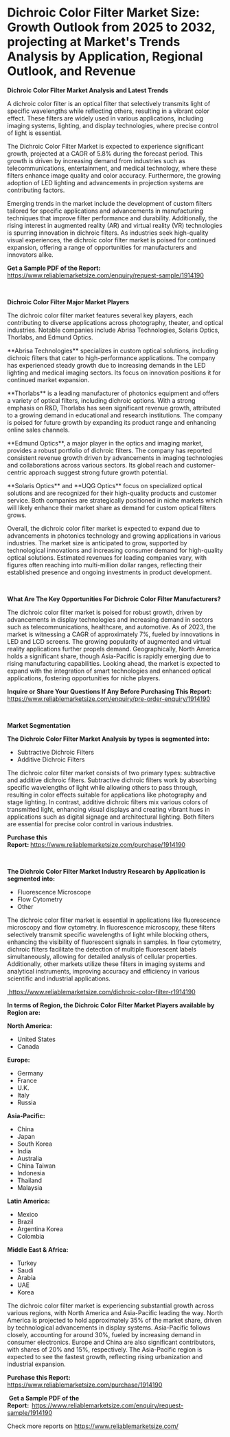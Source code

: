 <p><h1>Dichroic Color Filter Market Size: Growth Outlook from 2025 to 2032, projecting at Market's Trends Analysis by Application, Regional Outlook, and Revenue</h1></p><p><strong>Dichroic Color Filter Market Analysis and Latest Trends</strong></p>
<p><p>A dichroic color filter is an optical filter that selectively transmits light of specific wavelengths while reflecting others, resulting in a vibrant color effect. These filters are widely used in various applications, including imaging systems, lighting, and display technologies, where precise control of light is essential.</p><p>The Dichroic Color Filter Market is expected to experience significant growth, projected at a CAGR of 5.8% during the forecast period. This growth is driven by increasing demand from industries such as telecommunications, entertainment, and medical technology, where these filters enhance image quality and color accuracy. Furthermore, the growing adoption of LED lighting and advancements in projection systems are contributing factors.</p><p>Emerging trends in the market include the development of custom filters tailored for specific applications and advancements in manufacturing techniques that improve filter performance and durability. Additionally, the rising interest in augmented reality (AR) and virtual reality (VR) technologies is spurring innovation in dichroic filters. As industries seek high-quality visual experiences, the dichroic color filter market is poised for continued expansion, offering a range of opportunities for manufacturers and innovators alike.</p></p>
<p><strong>Get a Sample PDF of the Report:&nbsp;</strong> <a href="https://www.reliablemarketsize.com/enquiry/request-sample/1914190?utm_campaign=1897&utm_medium=2&utm_source=Github&utm_content=ia&utm_term=11022025&utm_id=dichroic-color-filter">https://www.reliablemarketsize.com/enquiry/request-sample/1914190</a></p>
<p>&nbsp;</p>
<p><strong>Dichroic Color Filter Major Market Players</strong></p>
<p><p>The dichroic color filter market features several key players, each contributing to diverse applications across photography, theater, and optical industries. Notable companies include Abrisa Technologies, Solaris Optics, Thorlabs, and Edmund Optics.</p><p>**Abrisa Technologies** specializes in custom optical solutions, including dichroic filters that cater to high-performance applications. The company has experienced steady growth due to increasing demands in the LED lighting and medical imaging sectors. Its focus on innovation positions it for continued market expansion.</p><p>**Thorlabs** is a leading manufacturer of photonics equipment and offers a variety of optical filters, including dichroic options. With a strong emphasis on R&D, Thorlabs has seen significant revenue growth, attributed to a growing demand in educational and research institutions. The company is poised for future growth by expanding its product range and enhancing online sales channels.</p><p>**Edmund Optics**, a major player in the optics and imaging market, provides a robust portfolio of dichroic filters. The company has reported consistent revenue growth driven by advancements in imaging technologies and collaborations across various sectors. Its global reach and customer-centric approach suggest strong future growth potential.</p><p>**Solaris Optics** and **UQG Optics** focus on specialized optical solutions and are recognized for their high-quality products and customer service. Both companies are strategically positioned in niche markets which will likely enhance their market share as demand for custom optical filters grows.</p><p>Overall, the dichroic color filter market is expected to expand due to advancements in photonics technology and growing applications in various industries. The market size is anticipated to grow, supported by technological innovations and increasing consumer demand for high-quality optical solutions. Estimated revenues for leading companies vary, with figures often reaching into multi-million dollar ranges, reflecting their established presence and ongoing investments in product development.</p></p>
<p>&nbsp;</p>
<p><strong>What Are The Key Opportunities For Dichroic Color Filter Manufacturers?</strong></p>
<p><p>The dichroic color filter market is poised for robust growth, driven by advancements in display technologies and increasing demand in sectors such as telecommunications, healthcare, and automotive. As of 2023, the market is witnessing a CAGR of approximately 7%, fueled by innovations in LED and LCD screens. The growing popularity of augmented and virtual reality applications further propels demand. Geographically, North America holds a significant share, though Asia-Pacific is rapidly emerging due to rising manufacturing capabilities. Looking ahead, the market is expected to expand with the integration of smart technologies and enhanced optical applications, fostering opportunities for niche players.</p></p>
<p><strong>Inquire or Share Your Questions If Any Before Purchasing This Report:</strong> <a href="https://www.reliablemarketsize.com/enquiry/pre-order-enquiry/1914190?utm_campaign=1897&utm_medium=2&utm_source=Github&utm_content=ia&utm_term=11022025&utm_id=dichroic-color-filter">https://www.reliablemarketsize.com/enquiry/pre-order-enquiry/1914190</a></p>
<p>&nbsp;</p>
<p><strong>Market Segmentation</strong></p>
<p><strong>The Dichroic Color Filter Market Analysis by types is segmented into:</strong></p>
<p><ul><li>Subtractive Dichroic Filters</li><li>Additive Dichroic Filters</li></ul></p>
<p><p>The dichroic color filter market consists of two primary types: subtractive and additive dichroic filters. Subtractive dichroic filters work by absorbing specific wavelengths of light while allowing others to pass through, resulting in color effects suitable for applications like photography and stage lighting. In contrast, additive dichroic filters mix various colors of transmitted light, enhancing visual displays and creating vibrant hues in applications such as digital signage and architectural lighting. Both filters are essential for precise color control in various industries.</p></p>
<p><strong>Purchase this Report:&nbsp;</strong><a href="https://www.reliablemarketsize.com/purchase/1914190?utm_campaign=1897&utm_medium=2&utm_source=Github&utm_content=ia&utm_term=11022025&utm_id=dichroic-color-filter">https://www.reliablemarketsize.com/purchase/1914190</a></p>
<p>&nbsp;</p>
<p><strong>The Dichroic Color Filter Market Industry Research by Application is segmented into:</strong></p>
<p><ul><li>Fluorescence Microscope</li><li>Flow Cytometry</li><li>Other</li></ul></p>
<p><p>The dichroic color filter market is essential in applications like fluorescence microscopy and flow cytometry. In fluorescence microscopy, these filters selectively transmit specific wavelengths of light while blocking others, enhancing the visibility of fluorescent signals in samples. In flow cytometry, dichroic filters facilitate the detection of multiple fluorescent labels simultaneously, allowing for detailed analysis of cellular properties. Additionally, other markets utilize these filters in imaging systems and analytical instruments, improving accuracy and efficiency in various scientific and industrial applications.</p></p>
<p><a href="https://www.reliablemarketsize.com/dichroic-color-filter-r1914190?utm_campaign=1897&utm_medium=2&utm_source=Github&utm_content=ia&utm_term=11022025&utm_id=dichroic-color-filter">&nbsp;https://www.reliablemarketsize.com/dichroic-color-filter-r1914190</a></p>
<p><strong>In terms of Region, the Dichroic Color Filter Market Players available by Region are:</strong></p>
<p>
    <p> <strong> North America: </strong>
        <ul>
            <li>United States</li>
            <li>Canada</li>
        </ul>
        </p> 
    <p> <strong> Europe: </strong>
        <ul>
            <li>Germany</li>
            <li>France</li>
            <li>U.K.</li>
            <li>Italy</li>
            <li>Russia</li>
        </ul>
        </p> 
    <p> <strong> Asia-Pacific: </strong>
        <ul>
            <li>China</li>
            <li>Japan</li>
            <li>South Korea</li>
            <li>India</li>
            <li>Australia</li>
            <li>China Taiwan</li>
            <li>Indonesia</li>
            <li>Thailand</li>
            <li>Malaysia</li>
        </ul>
        </p> 
    <p> <strong> Latin America: </strong>
        <ul>
            <li>Mexico</li>
            <li>Brazil</li>
            <li>Argentina Korea</li>
            <li>Colombia</li>
        </ul>
        </p> 
    <p> <strong> Middle East & Africa: </strong>
        <ul>
            <li>Turkey</li>
            <li>Saudi</li>
            <li>Arabia</li>
            <li>UAE</li>
            <li>Korea</li>
        </ul>
    </p>
    </p>
<p><p>The dichroic color filter market is experiencing substantial growth across various regions, with North America and Asia-Pacific leading the way. North America is projected to hold approximately 35% of the market share, driven by technological advancements in display systems. Asia-Pacific follows closely, accounting for around 30%, fueled by increasing demand in consumer electronics. Europe and China are also significant contributors, with shares of 20% and 15%, respectively. The Asia-Pacific region is expected to see the fastest growth, reflecting rising urbanization and industrial expansion.</p></p>
<p><strong>Purchase this Report: </strong><a href="https://www.reliablemarketsize.com/purchase/1914190?utm_campaign=1897&utm_medium=2&utm_source=Github&utm_content=ia&utm_term=11022025&utm_id=dichroic-color-filter">https://www.reliablemarketsize.com/purchase/1914190</a></p>
<p>&nbsp;<strong>Get a Sample PDF of the Report:&nbsp;&nbsp;</strong><a href="https://www.reliablemarketsize.com/enquiry/request-sample/1914190?utm_campaign=1897&utm_medium=2&utm_source=Github&utm_content=ia&utm_term=11022025&utm_id=dichroic-color-filter">https://www.reliablemarketsize.com/enquiry/request-sample/1914190</a></p>
<p><strong></strong></p>
<p>Check more reports on <a href="https://www.reliablemarketsize.com/?utm_campaign=1897&utm_medium=2&utm_source=Github&utm_content=ia&utm_term=11022025&utm_id=dichroic-color-filter">https://www.reliablemarketsize.com/</a></p>